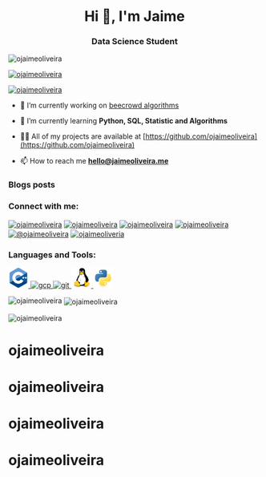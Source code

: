 <h1 align="center">Hi 👋, I'm Jaime</h1>
<h3 align="center">Data Science Student</h3>

<p align="left"> <img src="https://komarev.com/ghpvc/?username=ojaimeoliveira&label=Profile%20views&color=0e75b6&style=flat" alt="ojaimeoliveira" /> </p>

<p align="left"> <a href="https://github.com/ryo-ma/github-profile-trophy"><img src="https://github-profile-trophy.vercel.app/?username=ojaimeoliveira" alt="ojaimeoliveira" /></a> </p>

<p align="left"> <a href="https://twitter.com/ojaimeoliveira" target="blank"><img src="https://img.shields.io/twitter/follow/ojaimeoliveira?logo=twitter&style=for-the-badge" alt="ojaimeoliveira" /></a> </p>

- 🔭 I’m currently working on [beecrowd algorithms](https://github.com/ojaimeoliveira/beecrowd)

- 🌱 I’m currently learning **Python, SQL, Statistic and Algorithms**

- 👨‍💻 All of my projects are available at [https://github.com/ojaimeoliveira](https://github.com/ojaimeoliveira)

- 📫 How to reach me **hello@jaimeoliveira.me**

### Blogs posts
<!-- BLOG-POST-LIST:START -->
<!-- BLOG-POST-LIST:END -->

<h3 align="left">Connect with me:</h3>
<p align="left">
<a href="https://dev.to/ojaimeoliveira" target="blank"><img align="center" src="https://raw.githubusercontent.com/rahuldkjain/github-profile-readme-generator/master/src/images/icons/Social/devto.svg" alt="ojaimeoliveira" height="30" width="40" /></a>
<a href="https://twitter.com/ojaimeoliveira" target="blank"><img align="center" src="https://raw.githubusercontent.com/rahuldkjain/github-profile-readme-generator/master/src/images/icons/Social/twitter.svg" alt="ojaimeoliveira" height="30" width="40" /></a>
<a href="https://linkedin.com/in/ojaimeoliveira" target="blank"><img align="center" src="https://raw.githubusercontent.com/rahuldkjain/github-profile-readme-generator/master/src/images/icons/Social/linked-in-alt.svg" alt="ojaimeoliveira" height="30" width="40" /></a>
<a href="https://kaggle.com/ojaimeoliveira" target="blank"><img align="center" src="https://raw.githubusercontent.com/rahuldkjain/github-profile-readme-generator/master/src/images/icons/Social/kaggle.svg" alt="ojaimeoliveira" height="30" width="40" /></a>
<a href="https://medium.com/@ojaimeoliveira" target="blank"><img align="center" src="https://raw.githubusercontent.com/rahuldkjain/github-profile-readme-generator/master/src/images/icons/Social/medium.svg" alt="@ojaimeoliveira" height="30" width="40" /></a>
<a href="https://www.hackerrank.com/ojaimeoliveria" target="blank"><img align="center" src="https://raw.githubusercontent.com/rahuldkjain/github-profile-readme-generator/master/src/images/icons/Social/hackerrank.svg" alt="ojaimeoliveria" height="30" width="40" /></a>
</p>

<h3 align="left">Languages and Tools:</h3>
<p align="left"> <a href="https://www.w3schools.com/cpp/" target="_blank" rel="noreferrer"> <img src="https://raw.githubusercontent.com/devicons/devicon/master/icons/cplusplus/cplusplus-original.svg" alt="cplusplus" width="40" height="40"/> </a> <a href="https://cloud.google.com" target="_blank" rel="noreferrer"> <img src="https://www.vectorlogo.zone/logos/google_cloud/google_cloud-icon.svg" alt="gcp" width="40" height="40"/> </a> <a href="https://git-scm.com/" target="_blank" rel="noreferrer"> <img src="https://www.vectorlogo.zone/logos/git-scm/git-scm-icon.svg" alt="git" width="40" height="40"/> </a> <a href="https://www.linux.org/" target="_blank" rel="noreferrer"> <img src="https://raw.githubusercontent.com/devicons/devicon/master/icons/linux/linux-original.svg" alt="linux" width="40" height="40"/> </a> <a href="https://www.python.org" target="_blank" rel="noreferrer"> <img src="https://raw.githubusercontent.com/devicons/devicon/master/icons/python/python-original.svg" alt="python" width="40" height="40"/> </a> </p>

<p><img align="left" src="https://github-readme-stats.vercel.app/api/top-langs?username=ojaimeoliveira&show_icons=true&locale=en&layout=compact" alt="ojaimeoliveira" /></p>

<p>&nbsp;<img align="center" src="https://github-readme-stats.vercel.app/api?username=ojaimeoliveira&show_icons=true&locale=en" alt="ojaimeoliveira" /></p>

<p><img align="center" src="https://github-readme-streak-stats.herokuapp.com/?user=ojaimeoliveira&" alt="ojaimeoliveira" /></p>

# ojaimeoliveira
# ojaimeoliveira
# ojaimeoliveira
# ojaimeoliveira
